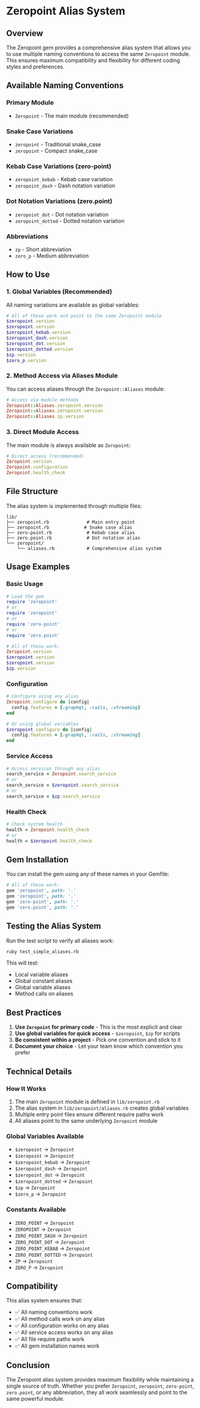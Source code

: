# Zeropoint Alias System

## Overview

The Zeropoint gem provides a comprehensive alias system that allows you to use multiple naming conventions to access the same `Zeropoint` module. This ensures maximum compatibility and flexibility for different coding styles and preferences.

## Available Naming Conventions

### Primary Module
- `Zeropoint` - The main module (recommended)

### Snake Case Variations
- `zeropoint` - Traditional snake_case
- `zeropoint` - Compact snake_case

### Kebab Case Variations (zero-point)
- `zeropoint_kebab` - Kebab case variation
- `zeropoint_dash` - Dash notation variation

### Dot Notation Variations (zero.point)
- `zeropoint_dot` - Dot notation variation
- `zeropoint_dotted` - Dotted notation variation

### Abbreviations
- `zp` - Short abbreviation
- `zero_p` - Medium abbreviation

## How to Use

### 1. Global Variables (Recommended)
All naming variations are available as global variables:

```ruby
# All of these work and point to the same Zeropoint module
$zeropoint.version
$zeropoint.version
$zeropoint_kebab.version
$zeropoint_dash.version
$zeropoint_dot.version
$zeropoint_dotted.version
$zp.version
$zero_p.version
```

### 2. Method Access via Aliases Module
You can access aliases through the `Zeropoint::Aliases` module:

```ruby
# Access via module methods
Zeropoint::Aliases.zeropoint.version
Zeropoint::Aliases.zeropoint.version
Zeropoint::Aliases.zp.version
```

### 3. Direct Module Access
The main module is always available as `Zeropoint`:

```ruby
# Direct access (recommended)
Zeropoint.version
Zeropoint.configuration
Zeropoint.health_check
```

## File Structure

The alias system is implemented through multiple files:

```
lib/
├── zeropoint.rb              # Main entry point
├── zeropoint.rb             # Snake case alias
├── zero-point.rb             # Kebab case alias
├── zero.point.rb             # Dot notation alias
└── zeropoint/
    └── aliases.rb            # Comprehensive alias system
```

## Usage Examples

### Basic Usage
```ruby
# Load the gem
require 'zeropoint'
# or
require 'zeropoint'
# or
require 'zero-point'
# or
require 'zero.point'

# All of these work:
Zeropoint.version
$zeropoint.version
$zeropoint.version
$zp.version
```

### Configuration
```ruby
# Configure using any alias
Zeropoint.configure do |config|
  config.features = [:graphql, :rails, :streaming]
end

# Or using global variables
$zeropoint.configure do |config|
  config.features = [:graphql, :rails, :streaming]
end
```

### Service Access
```ruby
# Access services through any alias
search_service = Zeropoint.search_service
# or
search_service = $zeropoint.search_service
# or
search_service = $zp.search_service
```

### Health Check
```ruby
# Check system health
health = Zeropoint.health_check
# or
health = $zeropoint.health_check
```

## Gem Installation

You can install the gem using any of these names in your Gemfile:

```ruby
# All of these work:
gem 'zeropoint', path: '.'
gem 'zeropoint', path: '.'
gem 'zero-point', path: '.'
gem 'zero.point', path: '.'
```

## Testing the Alias System

Run the test script to verify all aliases work:

```bash
ruby test_simple_aliases.rb
```

This will test:
- Local variable aliases
- Global constant aliases
- Global variable aliases
- Method calls on aliases

## Best Practices

1. **Use `Zeropoint` for primary code** - This is the most explicit and clear
2. **Use global variables for quick access** - `$zeropoint`, `$zp` for scripts
3. **Be consistent within a project** - Pick one convention and stick to it
4. **Document your choice** - Let your team know which convention you prefer

## Technical Details

### How It Works
1. The main `Zeropoint` module is defined in `lib/zeropoint.rb`
2. The alias system in `lib/zeropoint/aliases.rb` creates global variables
3. Multiple entry point files ensure different require paths work
4. All aliases point to the same underlying `Zeropoint` module

### Global Variables Available
- `$zeropoint` → `Zeropoint`
- `$zeropoint` → `Zeropoint`
- `$zeropoint_kebab` → `Zeropoint`
- `$zeropoint_dash` → `Zeropoint`
- `$zeropoint_dot` → `Zeropoint`
- `$zeropoint_dotted` → `Zeropoint`
- `$zp` → `Zeropoint`
- `$zero_p` → `Zeropoint`

### Constants Available
- `ZERO_POINT` → `Zeropoint`
- `ZEROPOINT` → `Zeropoint`
- `ZERO_POINT_DASH` → `Zeropoint`
- `ZERO_POINT_DOT` → `Zeropoint`
- `ZERO_POINT_KEBAB` → `Zeropoint`
- `ZERO_POINT_DOTTED` → `Zeropoint`
- `ZP` → `Zeropoint`
- `ZERO_P` → `Zeropoint`

## Compatibility

This alias system ensures that:
- ✅ All naming conventions work
- ✅ All method calls work on any alias
- ✅ All configuration works on any alias
- ✅ All service access works on any alias
- ✅ All file require paths work
- ✅ All gem installation names work

## Conclusion

The Zeropoint alias system provides maximum flexibility while maintaining a single source of truth. Whether you prefer `Zeropoint`, `zeropoint`, `zero-point`, `zero.point`, or any abbreviation, they all work seamlessly and point to the same powerful module. 